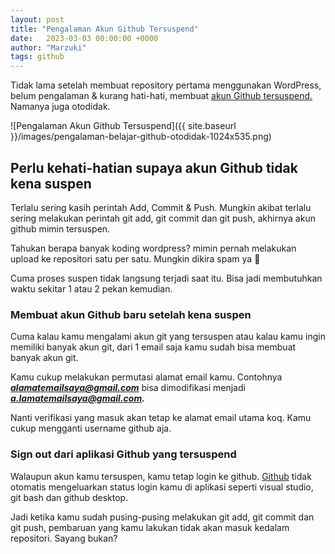 ```yaml
---
layout: post
title: "Pengalaman Akun Github Tersuspend"
date:   2023-03-03 00:00:00 +0000
author: "Marzuki"
tags: github
---
```

Tidak lama setelah membuat repository pertama menggunakan WordPress, belum pengalaman & kurang hati-hati, membuat <a href="https://dma.pages.dev" target="_blank">akun Github tersuspend.</a> Namanya juga otodidak.

![Pengalaman Akun Github Tersuspend]({{ site.baseurl }}/images/pengalaman-belajar-github-otodidak-1024x535.png)

## Perlu kehati-hatian supaya akun Github tidak kena suspen

Terlalu sering kasih perintah Add, Commit & Push. Mungkin akibat terlalu sering melakukan perintah git add, git commit dan git push, akhirnya akun github mimin tersuspen. 

Tahukan berapa banyak koding wordpress? mimin pernah melakukan upload ke repositori satu per satu. Mungkin dikira spam ya 🙁

Cuma proses suspen tidak langsung terjadi saat itu. Bisa jadi membutuhkan waktu sekitar 1 atau 2 pekan kemudian.

### Membuat akun Github baru setelah kena suspen

Cuma kalau kamu mengalami akun git yang tersuspen atau kalau kamu ingin memiliki banyak akun git, dari 1 email saja kamu sudah bisa membuat banyak akun git.

Kamu cukup melakukan permutasi alamat email kamu. Contohnya ***alamatemailsaya@gmail.com*** bisa dimodifikasi menjadi ***a.lamatemailsaya@gmail.com.***

Nanti verifikasi yang masuk akan tetap ke alamat email utama koq. Kamu cukup mengganti username github aja.

### Sign out dari aplikasi Github yang tersuspend

Walaupun akun kamu tersuspen, kamu tetap login ke github. <a href="https://github.com/utaramas" rel="nofollow" target="_blank">Github</a> tidak otomatis mengeluarkan status login kamu di aplikasi seperti visual studio, git bash dan github desktop.

Jadi ketika kamu sudah pusing-pusing melakukan git add, git commit dan git push, pembaruan yang kamu lakukan tidak akan masuk kedalam repositori. Sayang bukan?